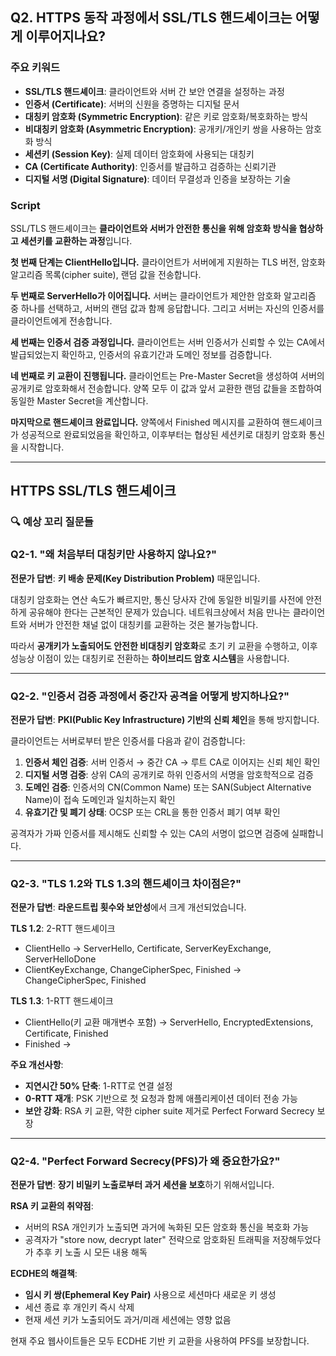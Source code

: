 ## Q2. HTTPS 동작 과정에서 SSL/TLS 핸드셰이크는 어떻게 이루어지나요?

### 주요 키워드

- **SSL/TLS 핸드셰이크**: 클라이언트와 서버 간 보안 연결을 설정하는 과정
- **인증서 (Certificate)**: 서버의 신원을 증명하는 디지털 문서
- **대칭키 암호화 (Symmetric Encryption)**: 같은 키로 암호화/복호화하는 방식
- **비대칭키 암호화 (Asymmetric Encryption)**: 공개키/개인키 쌍을 사용하는 암호화 방식
- **세션키 (Session Key)**: 실제 데이터 암호화에 사용되는 대칭키
- **CA (Certificate Authority)**: 인증서를 발급하고 검증하는 신뢰기관
- **디지털 서명 (Digital Signature)**: 데이터 무결성과 인증을 보장하는 기술

### Script

SSL/TLS 핸드셰이크는 **클라이언트와 서버가 안전한 통신을 위해 암호화 방식을 협상하고 세션키를 교환하는 과정**입니다.

**첫 번째 단계는 ClientHello입니다.** 클라이언트가 서버에게 지원하는 TLS 버전, 암호화 알고리즘 목록(cipher suite), 랜덤 값을 전송합니다.

**두 번째로 ServerHello가 이어집니다.** 서버는 클라이언트가 제안한 암호화 알고리즘 중 하나를 선택하고, 서버의 랜덤 값과 함께 응답합니다. 그리고 서버는 자신의 인증서를 클라이언트에게 전송합니다.

**세 번째는 인증서 검증 과정입니다.** 클라이언트는 서버 인증서가 신뢰할 수 있는 CA에서 발급되었는지 확인하고, 인증서의 유효기간과 도메인 정보를 검증합니다.

**네 번째로 키 교환이 진행됩니다.** 클라이언트는 Pre-Master Secret을 생성하여 서버의 공개키로 암호화해서 전송합니다. 양쪽 모두 이 값과 앞서 교환한 랜덤 값들을 조합하여 동일한 Master Secret을 계산합니다.

**마지막으로 핸드셰이크 완료입니다.** 양쪽에서 Finished 메시지를 교환하여 핸드셰이크가 성공적으로 완료되었음을 확인하고, 이후부터는 협상된 세션키로 대칭키 암호화 통신을 시작합니다.

---

## HTTPS SSL/TLS 핸드셰이크

### 🔍 예상 꼬리 질문들

### Q2-1. "왜 처음부터 대칭키만 사용하지 않나요?"

**전문가 답변**:
**키 배송 문제(Key Distribution Problem)** 때문입니다.

대칭키 암호화는 연산 속도가 빠르지만, 통신 당사자 간에 동일한 비밀키를 사전에 안전하게 공유해야 한다는 근본적인 문제가 있습니다. 네트워크상에서 처음 만나는 클라이언트와 서버가 안전한 채널 없이 대칭키를 교환하는 것은 불가능합니다.

따라서 **공개키가 노출되어도 안전한 비대칭키 암호화**로 초기 키 교환을 수행하고, 이후 성능상 이점이 있는 대칭키로 전환하는 **하이브리드 암호 시스템**을 사용합니다.

---

### Q2-2. "인증서 검증 과정에서 중간자 공격을 어떻게 방지하나요?"

**전문가 답변**:
**PKI(Public Key Infrastructure) 기반의 신뢰 체인**을 통해 방지합니다.

클라이언트는 서버로부터 받은 인증서를 다음과 같이 검증합니다:

1. **인증서 체인 검증**: 서버 인증서 → 중간 CA → 루트 CA로 이어지는 신뢰 체인 확인
2. **디지털 서명 검증**: 상위 CA의 공개키로 하위 인증서의 서명을 암호학적으로 검증
3. **도메인 검증**: 인증서의 CN(Common Name) 또는 SAN(Subject Alternative Name)이 접속 도메인과 일치하는지 확인
4. **유효기간 및 폐기 상태**: OCSP 또는 CRL을 통한 인증서 폐기 여부 확인

공격자가 가짜 인증서를 제시해도 신뢰할 수 있는 CA의 서명이 없으면 검증에 실패합니다.

---

### Q2-3. "TLS 1.2와 TLS 1.3의 핸드셰이크 차이점은?"

**전문가 답변**:
**라운드트립 횟수와 보안성**에서 크게 개선되었습니다.

**TLS 1.2**: 2-RTT 핸드셰이크

- ClientHello → ServerHello, Certificate, ServerKeyExchange, ServerHelloDone
- ClientKeyExchange, ChangeCipherSpec, Finished → ChangeCipherSpec, Finished

**TLS 1.3**: 1-RTT 핸드셰이크

- ClientHello(키 교환 매개변수 포함) → ServerHello, EncryptedExtensions, Certificate, Finished
- Finished →

**주요 개선사항**:

- **지연시간 50% 단축**: 1-RTT로 연결 설정
- **0-RTT 재개**: PSK 기반으로 첫 요청과 함께 애플리케이션 데이터 전송 가능
- **보안 강화**: RSA 키 교환, 약한 cipher suite 제거로 Perfect Forward Secrecy 보장

---

### Q2-4. "Perfect Forward Secrecy(PFS)가 왜 중요한가요?"

**전문가 답변**:
**장기 비밀키 노출로부터 과거 세션을 보호**하기 위해서입니다.

**RSA 키 교환의 취약점**:

- 서버의 RSA 개인키가 노출되면 과거에 녹화된 모든 암호화 통신을 복호화 가능
- 공격자가 "store now, decrypt later" 전략으로 암호화된 트래픽을 저장해두었다가 추후 키 노출 시 모든 내용 해독

**ECDHE의 해결책**:

- **임시 키 쌍(Ephemeral Key Pair)** 사용으로 세션마다 새로운 키 생성
- 세션 종료 후 개인키 즉시 삭제
- 현재 세션 키가 노출되어도 과거/미래 세션에는 영향 없음

현재 주요 웹사이트들은 모두 ECDHE 기반 키 교환을 사용하여 PFS를 보장합니다.
